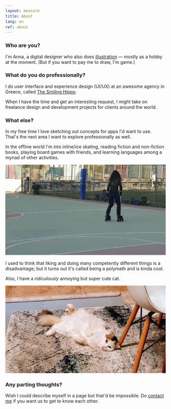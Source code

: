 ```yaml
---
layout: measure
title: About
lang: en
ref: about
---
```


### Who are you?
I'm Anna, a digital designer who also does [illustration](/{{page.lang}}/graphics) — mostly as a hobby at the moment. (But if you want to pay me to draw, I'm game.)

### What do you do professionally?

I do user interface and experience design (UI/UX) at an awesome agency in Greece, called [The Smiling Hippo](https://www.thesmilinghippo.com/).

When I have the time and get an interesting request, I might take on freelance design and development projects for clients around the world.

### What else?

In my free time I love sketching out concepts for apps I'd want to use. That's the next area I want to explore professionally as well.

In the offline world I'm into inline/ice skating, reading fiction and non-fiction books, playing board games with friends, and learning languages among a myriad of other activities. 

![Me doing a simple but cool looking trick on inline skates](/assets/skate-circle-2.gif)

I used to think that liking and doing many competently different things is a disadvantage; but it turns out it's called being a polymath and is kinda cool.

Also, I have a *ridiculously* annoying but super cute cat.

![My fluffy white cat laying on her back looking at the camera](/assets/hioni.jpg)

### Any parting thoughts?

Wish I could describe myself in a page but that'd be impossible. Do [contact me](/{{page.lang}}/contact) if you want us to get to know each other.